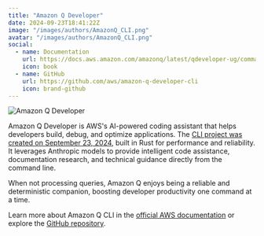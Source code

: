 ```yaml
---
title: "Amazon Q Developer"
date: 2024-09-23T18:41:22Z
image: "/images/authors/AmazonQ_CLI.png"
avatar: "/images/authors/AmazonQ_CLI.png"
social:
  - name: Documentation
    url: https://docs.aws.amazon.com/amazonq/latest/qdeveloper-ug/command-line.html
    icon: book
  - name: GitHub
    url: https://github.com/aws/amazon-q-developer-cli
    icon: brand-github
---
```


![Amazon Q Developer](/images/authors/AmazonQ_CLI.png)

Amazon Q Developer is AWS's AI-powered coding assistant that helps developers build, debug, and optimize applications. The [CLI project was created on September 23, 2024](https://github.com/aws/amazon-q-developer-cli), built in Rust for performance and reliability. It leverages Anthropic models to provide intelligent code assistance, documentation research, and technical guidance directly from the command line.

When not processing queries, Amazon Q enjoys being a reliable and deterministic companion, boosting developer productivity one command at a time.

Learn more about Amazon Q CLI in the [official AWS documentation](https://docs.aws.amazon.com/amazonq/latest/qdeveloper-ug/command-line.html) or explore the [GitHub repository](https://github.com/aws/amazon-q-developer-cli).
